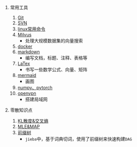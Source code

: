 1. 常用工具
    1. [Git](其他/Git.md)
    2. [SVN](其他/SVN.md)
    3. [linux常用命令](其他/linux.md)
    4. [Milvus](其他/Milvus.md)
        - 处理大规模数据集的向量搜索
    5. [docker](其他/docker.md)
    6. [markdown](其他/markdown.md)
        - 编写文档，标题、注释、表格等
    7. [LaTex](其他/LaTex.md)
        - 书写一些数学公式、向量、矩阵
    8. [mermaid](其他/mermaid.md)
        - 画图
    9. [numpy、pytorch](其他/数据操作.md)
    10. [openvpn](其他/openvpn.md)
        - 搭建局域网

2. 零散知识点
    1. [KL散度&交叉熵](其他/KL散度&交叉熵.md)
    2. [MLE&MAP](其他/MLE&MAP.md)
    3. [前缀树](其他/前缀树.md)
        - `jieba`中，基于词典切词，使用了前缀树来快速构建`DAG`

